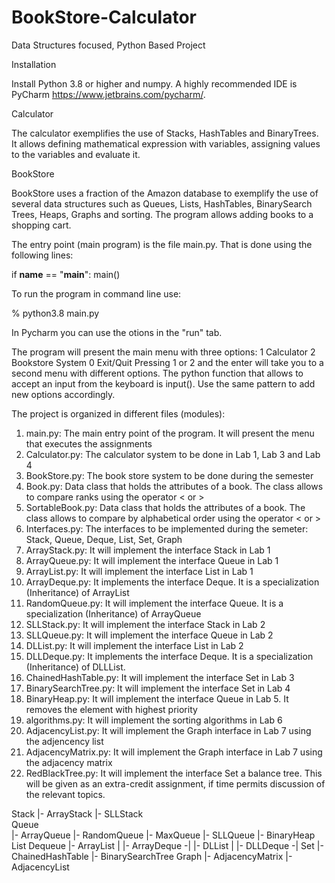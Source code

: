 # BookStore-Calculator
Data Structures focused, Python Based Project

Installation

Install Python 3.8 or higher and numpy. A highly recommended IDE is PyCharm 
https://www.jetbrains.com/pycharm/.

Calculator 

The calculator exemplifies the use of Stacks, HashTables and BinaryTrees. It allows defining mathematical expression with variables, assigning values to the variables and evaluate it.

BookStore

BookStore uses a fraction of the Amazon database to exemplify the use of several data structures
such as Queues, Lists, HashTables, BinarySearch Trees, Heaps, Graphs and sorting. The program
allows adding books to a shopping cart. 

The entry point (main program) is the file main.py. That is done using the 
following lines: 

if __name__ == "__main__":
    main()

To run the program in command line use:

% python3.8 main.py

In Pycharm you can use the otions in the "run" tab.

The program will present the main menu with three options: 
        1 Calculator
        2 Bookstore System
        0 Exit/Quit
Pressing 1 or 2 and the enter will take you to a second menu with different 
options. The python function that allows to accept an input from the keyboard 
is input(). Use the same pattern to add new options accordingly.

The project is organized in different files (modules):
1. main.py: The main entry point of the program. It will present the menu that executes the assignments
2. Calculator.py: The calculator system to be done in Lab 1, Lab 3 and Lab  4
3. BookStore.py: The book store system to be done during the semester
4. Book.py: Data class that holds the attributes of a book. The class allows to compare ranks using the operator < or >
5. SortableBook.py: Data class that holds the attributes of a book. The class allows to compare by alphabetical order   using the operator < or >
6. Interfaces.py: The interfaces to be implemented during the semeter: Stack, Queue, Deque, List, Set, Graph
7. ArrayStack.py: It will implement the interface Stack in Lab 1
8. ArrayQueue.py: It will implement the interface Queue in Lab 1
9. ArrayList.py: It will implement the interface List in Lab 1
10. ArrayDeque.py: It implements the interface Deque. It is a specialization (Inheritance) of ArrayList
11. RandomQueue.py: It will implement the interface Queue. It is a specialization (Inheritance) of ArrayQueue
12. SLLStack.py: It will implement the interface Stack in Lab 2
13. SLLQueue.py: It will implement the interface Queue in Lab 2
14. DLList.py: It will implement the interface List in Lab 2
15. DLLDeque.py: It implements the interface Deque. It is a specialization (Inheritance) of DLLList.
16. ChainedHashTable.py: It will implement the interface Set in Lab 3
17. BinarySearchTree.py: It will implement the interface Set in Lab 4
18. BinaryHeap.py: It will implement the interface Queue in Lab 5. It removes the element with highest priority
18. algorithms.py: It will implement the sorting algorithms in Lab 6
20. AdjacencyList.py: It will implement the Graph interface in Lab 7 using the adjencency list
21. AdjacencyMatrix.py: It will implement the Graph interface in Lab 7 using the adjacency matrix
22. RedBlackTree.py: It will implement the interface Set a balance tree.  This will be given as an extra-credit assignment, if time permits discussion of the relevant topics.


Stack
    |- ArrayStack
    |- SLLStack     
Queue   
    |- ArrayQueue
            |- RandomQueue
            |- MaxQueue
    |- SLLQueue
    |- BinaryHeap
List                            Dequeue
    |- ArrayList                 |
                |- ArrayDeque   -|
    |- DLList                    |
                |- DLLDeque     -|
Set
    |- ChainedHashTable
    |- BinarySearchTree
Graph
    |- AdjacencyMatrix
    |- AdjacencyList


